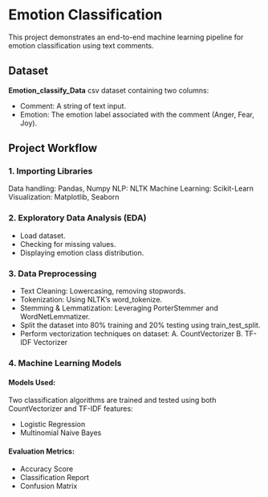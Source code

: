 # Emotion Classification
This project demonstrates an end-to-end machine learning pipeline for emotion classification using text comments.

## Dataset
**Emotion_classify_Data** csv dataset containing two columns:
- Comment: A string of text input.
- Emotion: The emotion label associated with the comment (Anger, Fear, Joy).

## Project Workflow

### 1. Importing Libraries
Data handling: Pandas, Numpy
NLP: NLTK
Machine Learning: Scikit-Learn
Visualization: Matplotlib, Seaborn

### 2. Exploratory Data Analysis (EDA)
- Load dataset.
- Checking for missing values.
- Displaying emotion class distribution.

### 3. Data Preprocessing
- Text Cleaning: Lowercasing, removing stopwords.
- Tokenization: Using NLTK’s word_tokenize.
- Stemming & Lemmatization: Leveraging PorterStemmer and WordNetLemmatizer.
- Split the dataset into 80% training and 20% testing using train_test_split.
- Perform vectorization techniques on dataset:
  A. CountVectorizer
  B. TF-IDF Vectorizer

### 4. Machine Learning Models
#### Models Used:
Two classification algorithms are trained and tested using both CountVectorizer and TF-IDF features:
- Logistic Regression
- Multinomial Naive Bayes

#### Evaluation Metrics:
- Accuracy Score
- Classification Report
- Confusion Matrix
